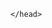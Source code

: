 
<!DOCTYPE html>
<html>
  <head>
    <title>"ouderavond"</title>

	</head>
  <body>
   
  </body>
</html>
